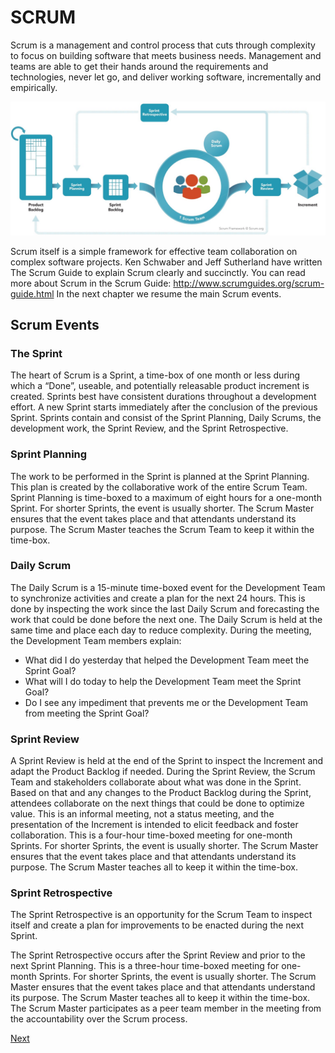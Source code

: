 # SCRUM

Scrum is a management and control process that cuts through complexity to focus on building software that meets business needs. Management and teams are able to get their hands around the requirements and technologies, never let go, and deliver working software, incrementally and empirically.  

![](img/image6.jpg)

Scrum itself is a simple framework for effective team collaboration on complex software projects.  Ken Schwaber and Jeff Sutherland have written The Scrum Guide to explain Scrum clearly and succinctly.
You can read more about Scrum in the Scrum Guide: http://www.scrumguides.org/scrum-guide.html 
In the next chapter we resume the main Scrum events.

## Scrum Events

### The Sprint
The heart of Scrum is a Sprint, a time-box of one month or less during which a “Done”, useable, and potentially releasable product increment is created. Sprints best have consistent durations throughout a development effort. A new Sprint starts immediately after the conclusion of the previous Sprint.
Sprints contain and consist of the Sprint Planning, Daily Scrums, the development work, the Sprint Review, and the Sprint Retrospective.

### Sprint Planning

The work to be performed in the Sprint is planned at the Sprint Planning. This plan is created by the collaborative work of the entire Scrum Team.
Sprint Planning is time-boxed to a maximum of eight hours for a one-month Sprint. For shorter Sprints, the event is usually shorter. The Scrum Master ensures that the event takes place and that attendants understand its purpose. The Scrum Master teaches the Scrum Team to keep it within the time-box.

### Daily Scrum

The Daily Scrum is a 15-minute time-boxed event for the Development Team to synchronize activities and create a plan for the next 24 hours. This is done by inspecting the work since the last Daily Scrum and forecasting the work that could be done before the next one. The Daily Scrum is held at the same time and place each day to reduce complexity. During the meeting, the Development Team members explain:
- What did I do yesterday that helped the Development Team meet the Sprint Goal?
- What will I do today to help the Development Team meet the Sprint Goal?
- Do I see any impediment that prevents me or the Development Team from meeting the Sprint Goal?

### Sprint Review

A Sprint Review is held at the end of the Sprint to inspect the Increment and adapt the Product Backlog if needed. During the Sprint Review, the Scrum Team and stakeholders collaborate about what was done in the Sprint. Based on that and any changes to the Product Backlog during the Sprint, attendees collaborate on the next things that could be done to optimize value. This is an informal meeting, not a status meeting, and the presentation of the Increment is intended to elicit feedback and foster collaboration.
This is a four-hour time-boxed meeting for one-month Sprints. For shorter Sprints, the event is usually shorter. The Scrum Master ensures that the event takes place and that attendants understand its purpose. The Scrum Master teaches all to keep it within the time-box.

### Sprint Retrospective

The Sprint Retrospective is an opportunity for the Scrum Team to inspect itself and create a plan for improvements to be enacted during the next Sprint.

The Sprint Retrospective occurs after the Sprint Review and prior to the next Sprint Planning. This is a three-hour time-boxed meeting for one-month Sprints. For shorter Sprints, the event is usually shorter. The Scrum Master ensures that the event takes place and that attendants understand its purpose. The Scrum Master teaches all to keep it within the time-box. The Scrum Master participates as a peer team member in the meeting from the accountability over the Scrum process.

<a href="02.SignUp.md">Next</a>
